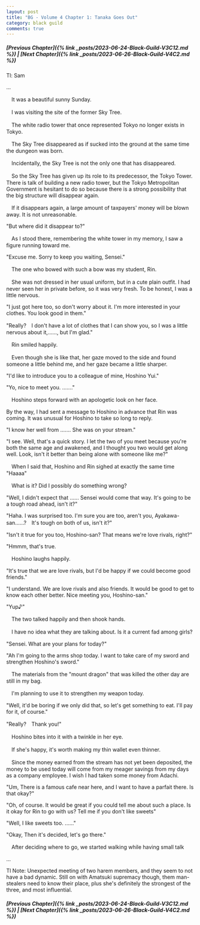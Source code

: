 ```yaml
---
layout: post
title: "BG - Volume 4 Chapter 1: Tanaka Goes Out"
category: black guild
comments: true
---
```


##### [Previous Chapter]({% link _posts/2023-06-24-Black-Guild-V3C12.md %}) \| [Next Chapter]({% link _posts/2023-06-26-Black-Guild-V4C2.md %})


Tl: Sam

…

　It was a beautiful sunny Sunday.


　I was visiting the site of the former Sky Tree.

　The white radio tower that once represented Tokyo no longer exists in Tokyo.


　The Sky Tree disappeared as if sucked into the ground at the same time the dungeon was born.     
<!--more-->
　Incidentally, the Sky Tree is not the only one that has disappeared.


　So the Sky Tree has given up its role to its predecessor, the Tokyo Tower. There is talk of building a new radio tower, but the Tokyo Metropolitan Government is hesitant to do so because there is a strong possibility that the big structure will disappear again.


　If it disappears again, a large amount of taxpayers' money will be blown away. It is not unreasonable.


"But where did it disappear to?"


　As I stood there, remembering the white tower in my memory, I saw a figure running toward me.


"Excuse me. Sorry to keep you waiting, Sensei."


　The one who bowed with such a bow was my student, Rin.

　She was not dressed in her usual uniform, but in a cute plain outfit. I had never seen her in private before, so it was very fresh. To be honest, I was a little nervous.


"I just got here too, so don't worry about it. I'm more interested in your clothes. You look good in them."

"Really?　I don't have a lot of clothes that I can show you, so I was a little nervous about it,......, but I'm glad."


　Rin smiled happily.

　Even though she is like that, her gaze moved to the side and found someone a little behind me, and her gaze became a little sharper.


"I'd like to introduce you to a colleague of mine, Hoshino Yui."

"Yo, nice to meet you. ......."


　Hoshino steps forward with an apologetic look on her face.

By the way, I had sent a message to Hoshino in advance that Rin was coming. It was unusual for Hoshino to take so long to reply.


"I know her well from ....... She was on your stream."

"I see. Well, that's a quick story. I let the two of you meet because you're both the same age and awakened, and I thought you two would get along well. Look, isn't it better than being alone with someone like me?"


　When I said that, Hoshino and Rin sighed at exactly the same time "Haaaa"

　What is it? Did I possibly do something wrong?


"Well, I didn't expect that ...... Sensei would come that way. It's going to be a tough road ahead, isn't it?"

"Haha. I was surprised too. I'm sure you are too, aren't you, Ayakawa-san......?　It's tough on both of us, isn't it?"

"Isn't it true for you too, Hoshino-san? That means we're love rivals, right?"

"Hmmm, that's true.


　Hoshino laughs happily.


"It's true that we are love rivals, but I'd be happy if we could become good friends."

"I understand. We are love rivals and also friends. It would be good to get to know each other better. Nice meeting you, Hoshino-san."

"Yup♪"


　The two talked happily and then shook hands.

　I have no idea what they are talking about. Is it a current fad among girls?


"Sensei. What are your plans for today?"

"Ah I'm going to the arms shop today. I want to take care of my sword and strengthen Hoshino's sword."


　The materials from the "mount dragon" that was killed the other day are still in my bag.

　I'm planning to use it to strengthen my weapon today.


"Well, it'd be boring if we only did that, so let's get something to eat. I'll pay for it, of course."

"Really?　Thank you!"


　Hoshino bites into it with a twinkle in her eye.

　If she's happy, it's worth making my thin wallet even thinner.


　Since the money earned from the stream has not yet been deposited, the money to be used today will come from my meager savings from my days as a company employee. I wish I had taken some money from Adachi.


"Um, There is a famous cafe near here, and I want to have a parfait there. Is that okay?"

"Oh, of course. It would be great if you could tell me about such a place. Is it okay for Rin to go with us? Tell me if you don't like sweets"

"Well, I like sweets too. ......"

"Okay, Then it's decided, let's go there."


　After deciding where to go, we started walking while having small talk


...


Tl Note: Unexpected meeting of two harem members, and they seem to not have a bad dynamic. Still on with Amatsuki supremacy though, them man-stealers need to know their place, plus she's definitely the strongest of the three, and most influential.

##### [Previous Chapter]({% link _posts/2023-06-24-Black-Guild-V3C12.md %}) \| [Next Chapter]({% link _posts/2023-06-26-Black-Guild-V4C2.md %})